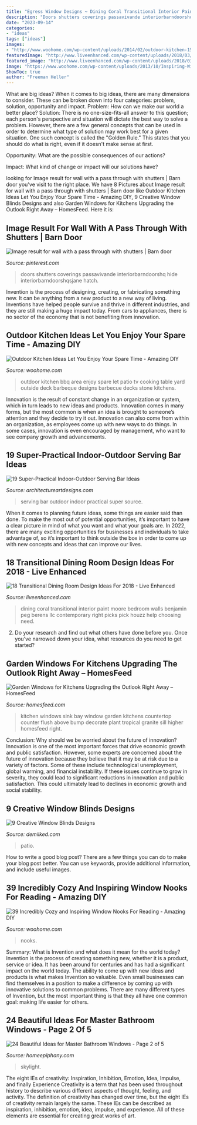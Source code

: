 ```yaml
---
title: "Egress Window Designs ~ Dining Coral Transitional Interior Paint Moore Bedroom Walls Benjamin Peg Berens Llc Contemporary Right Picks Pick Houzz Help Choosing Need"
description: "Doors shutters coverings passavivande interiorbarndoorshq hide interiorbarndoorshqsjane hatch"
date: "2023-09-14"
categories:
- "ideas"
tags: ["ideas"]
images:
- "http://www.woohome.com/wp-content/uploads/2014/02/outdoor-kitchen-15.jpg"
featuredImage: "http://www.liveenhanced.com/wp-content/uploads/2018/03/Transitional-Dining-Room-Design-Ideas-16.jpg"
featured_image: "http://www.liveenhanced.com/wp-content/uploads/2018/03/Transitional-Dining-Room-Design-Ideas-16.jpg"
image: "https://www.woohome.com/wp-content/uploads/2013/10/Inspiring-Window-Reading-Nook-20.jpg"
ShowToc: true
author: "Freeman Heller"
---
```



What are big ideas?
When it comes to big ideas, there are many dimensions to consider. These can be broken down into four categories: problem, solution, opportunity and impact. 
Problem: How can we make our world a better place? 
Solution: There is no one-size-fits-all answer to this question; each person's perspective and situation will dictate the best way to solve a problem. However, there are a few general concepts that can be used in order to determine what type of solution may work best for a given situation. One such concept is called the "Golden Rule." This states that you should do what is right, even if it doesn't make sense at first. 

Opportunity: What are the possible consequences of our actions? 

Impact: What kind of change or impact will our solutions have?

	

		
looking for Image result for wall with a pass through with shutters | Barn door you've visit to the right place. We have 8 Pictures about Image result for wall with a pass through with shutters | Barn door like Outdoor Kitchen Ideas Let You Enjoy Your Spare Time - Amazing DIY, 9 Creative Window Blinds Designs and also Garden Windows for Kitchens Upgrading the Outlook Right Away – HomesFeed. Here it is:
		
    
## Image Result For Wall With A Pass Through With Shutters | Barn Door

<img loading=lazy src="https://i.pinimg.com/736x/3f/4c/2c/3f4c2ca16c209895a52ea0aa591e3a7f.jpg" onerror="this.onerror=null;this.src='https://tse2.mm.bing.net/th?id=OIP.pPzIZ0_3bHOsv1bq3cze7wAAAA&amp;pid=15.1';" alt="Image result for wall with a pass through with shutters | Barn door">

_Source: pinterest.com_

>doors shutters coverings passavivande interiorbarndoorshq hide interiorbarndoorshqsjane hatch. 

	

Invention is the process of designing, creating, or fabricating something new. It can be anything from a new product to a new way of living. Inventions have helped people survive and thrive in different industries, and they are still making a huge impact today. From cars to appliances, there is no sector of the economy that is not benefiting from innovation.

    
## Outdoor Kitchen Ideas Let You Enjoy Your Spare Time - Amazing DIY

<img loading=lazy src="http://www.woohome.com/wp-content/uploads/2014/02/outdoor-kitchen-15.jpg" onerror="this.onerror=null;this.src='https://tse2.mm.bing.net/th?id=OIP.aBX0IHzMpmdlZpbli8pgXgHaJ4&amp;pid=15.1';" alt="Outdoor Kitchen Ideas Let You Enjoy Your Spare Time - Amazing DIY">

_Source: woohome.com_

>outdoor kitchen bbq area enjoy spare let patio tv cooking table yard outside deck barbeque designs barbecue decks stone kitchens. 

	

Innovation is the result of constant change in an organization or system, which in turn leads to new ideas and products. Innovation comes in many forms, but the most common is when an idea is brought to someone’s attention and they decide to try it out. Innovation can also come from within an organization, as employees come up with new ways to do things. In some cases, innovation is even encouraged by management, who want to see company growth and advancements.

    
## 19 Super-Practical Indoor-Outdoor Serving Bar Ideas

<img loading=lazy src="http://www.architectureartdesigns.com/wp-content/uploads/2014/02/412.jpg" onerror="this.onerror=null;this.src='https://tse3.mm.bing.net/th?id=OIP.9GSeqOubzO_mSJMlWeNJcAHaJ4&amp;pid=15.1';" alt="19 Super-Practical Indoor-Outdoor Serving Bar Ideas">

_Source: architectureartdesigns.com_

>serving bar outdoor indoor practical super source. 

	

When it comes to planning future ideas, some things are easier said than done. To make the most out of potential opportunities, it’s important to have a clear picture in mind of what you want and what your goals are. In 2022, there are many exciting opportunities for businesses and individuals to take advantage of, so it’s important to think outside the box in order to come up with new concepts and ideas that can improve our lives.

    
## 18 Transitional Dining Room Design Ideas For 2018 - Live Enhanced

<img loading=lazy src="http://www.liveenhanced.com/wp-content/uploads/2018/03/Transitional-Dining-Room-Design-Ideas-16.jpg" onerror="this.onerror=null;this.src='https://tse2.mm.bing.net/th?id=OIP.iEaRCi89grICpEgmBrhBLAHaEt&amp;pid=15.1';" alt="18 Transitional Dining Room Design Ideas For 2018 - Live Enhanced">

_Source: liveenhanced.com_

>dining coral transitional interior paint moore bedroom walls benjamin peg berens llc contemporary right picks pick houzz help choosing need. 

	

2. Do your research and find out what others have done before you. Once you've narrowed down your idea, what resources do you need to get started? 

    
## Garden Windows For Kitchens Upgrading The Outlook Right Away – HomesFeed

<img loading=lazy src="https://homesfeed.com/wp-content/uploads/2015/09/tropical-garden-windows-for-kitchens-with-beautiful-flowers-planted-on-a-black-pot-above-steel-kitchen-sink-and-amazing-countertops-plus-wooden-kitchen-cabinets.jpg" onerror="this.onerror=null;this.src='https://tse2.mm.bing.net/th?id=OIP.2Ny3z5dWxh2T9brVMQLV8AHaLH&amp;pid=15.1';" alt="Garden Windows for Kitchens Upgrading the Outlook Right Away – HomesFeed">

_Source: homesfeed.com_

>kitchen windows sink bay window garden kitchens countertop counter flush above bump decorate plant tropical granite sill higher homesfeed right. 

	

Conclusion: Why should we be worried about the future of innovation?
Innovation is one of the most important forces that drive economic growth and public satisfaction. However, some experts are concerned about the future of innovation because they believe that it may be at risk due to a variety of factors. Some of these include technological unemployment, global warming, and financial instability. If these issues continue to grow in severity, they could lead to significant reductions in innovation and public satisfaction. This could ultimately lead to declines in economic growth and social stability.

    
## 9 Creative Window Blinds Designs

<img loading=lazy src="https://www.demilked.com/magazine/wp-content/uploads/2016/02/cool-blinds-2-vertical-605x458.jpg" onerror="this.onerror=null;this.src='https://tse2.mm.bing.net/th?id=OIP.eihxrzfZT1GmZJe2wMzN9gHaFm&amp;pid=15.1';" alt="9 Creative Window Blinds Designs">

_Source: demilked.com_

>patio. 

	

How to write a good blog post?
There are a few things you can do to make your blog post better. You can use keywords, provide additional information, and include useful images.

    
## 39 Incredibly Cozy And Inspiring Window Nooks For Reading - Amazing DIY

<img loading=lazy src="https://www.woohome.com/wp-content/uploads/2013/10/Inspiring-Window-Reading-Nook-20.jpg" onerror="this.onerror=null;this.src='https://tse1.mm.bing.net/th?id=OIP.CBXTc2XpnrEMKkF3laQtxAHaKN&amp;pid=15.1';" alt="39 Incredibly Cozy and Inspiring Window Nooks For Reading - Amazing DIY">

_Source: woohome.com_

>nooks. 

	

Summary: What is Invention and what does it mean for the world today?
Invention is the process of creating something new, whether it is a product, service or idea. It has been around for centuries and has had a significant impact on the world today. The ability to come up with new ideas and products is what makes Invention so valuable. Even small businesses can find themselves in a position to make a difference by coming up with innovative solutions to common problems. There are many different types of Invention, but the most important thing is that they all have one common goal: making life easier for others.

    
## 24 Beautiful Ideas For Master Bathroom Windows - Page 2 Of 5

<img loading=lazy src="https://homeepiphany.com/wp-content/uploads/2016/07/24-Beautiful-Ideas-for-Master-Bathroom-Windows-9.jpg" onerror="this.onerror=null;this.src='https://tse2.mm.bing.net/th?id=OIP._b-ny0XxHnq3JirTW9_jLQHaLH&amp;pid=15.1';" alt="24 Beautiful Ideas for Master Bathroom Windows - Page 2 of 5">

_Source: homeepiphany.com_

>skylight. 

	

The eight IEs of creativity: Inspiration, Inhibition, Emotion, Idea, Impulse, and finally Experience
Creativity is a term that has been used throughout history to describe various different aspects of thought, feeling, and activity. The definition of creativity has changed over time, but the eight IEs of creativity remain largely the same. These IEs can be described as inspiration, inhibition, emotion, idea, impulse, and experience. All of these elements are essential for creating great works of art.

